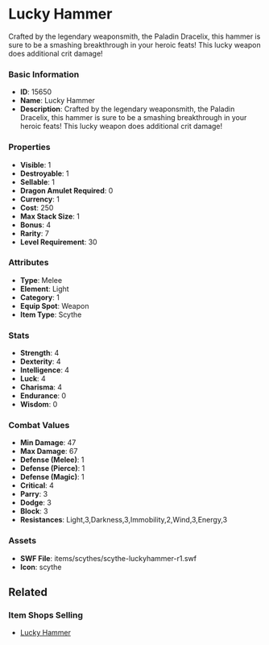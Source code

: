 # Lucky Hammer

Crafted by the legendary weaponsmith, the Paladin Dracelix, this hammer is sure to be a smashing breakthrough in your heroic feats! This lucky weapon does additional crit damage!

### Basic Information

- **ID**: 15650
- **Name**: Lucky Hammer
- **Description**: Crafted by the legendary weaponsmith, the Paladin Dracelix, this hammer is sure to be a smashing breakthrough in your heroic feats! This lucky weapon does additional crit damage!

### Properties

- **Visible**: 1
- **Destroyable**: 1
- **Sellable**: 1
- **Dragon Amulet Required**: 0
- **Currency**: 1
- **Cost**: 250
- **Max Stack Size**: 1
- **Bonus**: 4
- **Rarity**: 7
- **Level Requirement**: 30

### Attributes

- **Type**: Melee
- **Element**: Light
- **Category**: 1
- **Equip Spot**: Weapon
- **Item Type**: Scythe

### Stats

- **Strength**: 4
- **Dexterity**: 4
- **Intelligence**: 4
- **Luck**: 4
- **Charisma**: 4
- **Endurance**: 0
- **Wisdom**: 0

### Combat Values

- **Min Damage**: 47
- **Max Damage**: 67
- **Defense (Melee)**: 1
- **Defense (Pierce)**: 1
- **Defense (Magic)**: 1
- **Critical**: 4
- **Parry**: 3
- **Dodge**: 3
- **Block**: 3
- **Resistances**: Light,3,Darkness,3,Immobility,2,Wind,3,Energy,3

### Assets

- **SWF File**: items/scythes/scythe-luckyhammer-r1.swf
- **Icon**: scythe

## Related

### Item Shops Selling

- [Lucky Hammer](../item-shops/497-lucky-hammer.md)

